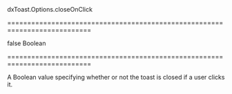 <!--id-->dxToast.Options.closeOnClick<!--/id-->
===========================================================================
<!--default-->false<!--/default-->
<!--type-->Boolean<!--/type-->
===========================================================================

<!--shortDescription-->
A Boolean value specifying whether or not the toast is closed if a user clicks it.
<!--/shortDescription-->

<!--fullDescription-->

<!--/fullDescription-->